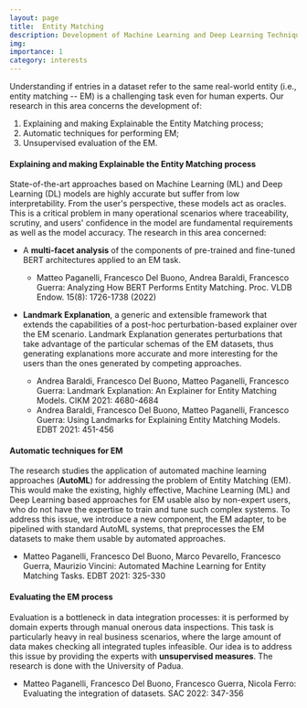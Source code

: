 ```yaml
---
layout: page
title:  Entity Matching
description: Development of Machine Learning and Deep Learning Techniques for Entity Matching
img:
importance: 1
category: interests
---
```



Understanding if entries in a dataset refer to the same real-world entity (i.e., entity matching -- EM) is a challenging task even for human experts. Our research in this area concerns the development of:

1. Explaining and making Explainable the Entity Matching process;
2. Automatic techniques for performing EM;
3. Unsupervised evaluation of the EM.



#### Explaining and making Explainable the Entity Matching process
State-of-the-art approaches based on Machine Learning (ML) and Deep Learning (DL) models are highly accurate but  suffer from low interpretability. From the user's perspective, these models act as oracles. This is a critical problem in many operational scenarios where traceability, scrutiny, and users' confidence in the model are fundamental requirements as well as the model accuracy.
The research in this area concerned:

- A **multi-facet analysis** of the components of pre-trained and fine-tuned BERT architectures applied to an EM task. 
	- Matteo Paganelli, Francesco Del Buono, Andrea Baraldi, Francesco Guerra:
Analyzing How BERT Performs Entity Matching. Proc. VLDB Endow. 15(8): 1726-1738 (2022)

- **Landmark Explanation**, a generic and extensible framework that extends the capabilities of a post-hoc perturbation-based explainer over the EM scenario. Landmark Explanation generates perturbations that take advantage of the particular schemas of the EM datasets, thus generating explanations more accurate and more interesting for the users than the ones generated by competing approaches.
	- 	Andrea Baraldi, Francesco Del Buono, Matteo Paganelli, Francesco Guerra:
Landmark Explanation: An Explainer for Entity Matching Models. CIKM 2021: 4680-4684
	- 	Andrea Baraldi, Francesco Del Buono, Matteo Paganelli, Francesco Guerra:
Using Landmarks for Explaining Entity Matching Models. EDBT 2021: 451-456


#### Automatic techniques for EM
The research studies the application of automated machine learning approaches (**AutoML**) for addressing the problem of Entity Matching (EM). This would make the existing, highly effective,
Machine Learning (ML) and Deep Learning based approaches for EM usable also by non-expert users, who do not have the expertise to train and tune such complex systems. To address
this issue, we introduce a new component, the EM adapter, to be pipelined with standard AutoML systems, that preprocesses the EM datasets to make them usable by automated approaches.

- Matteo Paganelli, Francesco Del Buono, Marco Pevarello, Francesco Guerra, Maurizio Vincini:
Automated Machine Learning for Entity Matching Tasks. EDBT 2021: 325-330

#### Evaluating the EM process

Evaluation is a bottleneck in data integration processes: it is performed by domain experts through manual onerous data inspections. This task is particularly heavy in real business scenarios, where the large amount of data makes checking all integrated tuples infeasible. Our idea is to address this issue by providing the experts with **unsupervised measures**. The research is done with the University of Padua.

- Matteo Paganelli, Francesco Del Buono, Francesco Guerra, Nicola Ferro:
Evaluating the integration of datasets. SAC 2022: 347-356


